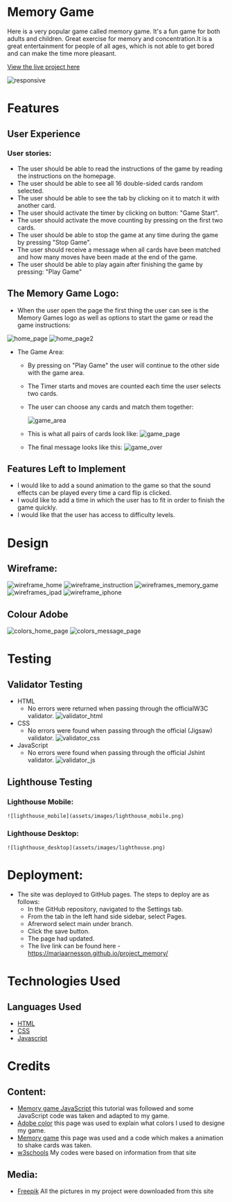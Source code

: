 # Memory Game
Here is a very popular game called memory game. It's a fun game for both adults and children. Great exercise for memory and concentration.It is a great entertainment for people of all ages, which is not able to get bored and can make the time more pleasant. 

[View the live project here](https://mariaarnesson.github.io/project_memory/)


![responsive](assets/images/responsive.png)

# Features
## User Experience 
### User stories:

- The user should be able to read the instructions of the game by reading the instructions on the homepage.
- The user should be able to see all 16 double-sided cards random selected.
- The user should be able to see the tab by clicking on it to match it with another card.
- The user should activate the timer by clicking on button: "Game Start".
- The user should activate the move counting by pressing on the first two cards.
- The user should be able to stop the game at any time during the game by pressing "Stop Game".
- The user should receive a message when all cards have been matched and how many moves have been made at the end of the game.
- The user should be able to play again after finishing the game by pressing: "Play Game"

## The Memory Game Logo:


- When the user open the page the first thing the user can see is the Memory Games logo as well as options to start the game or read the game instructions:


![home_page](assets/images/homepage1.png)
![home_page2](assets/images/homepage2.png)

- The Game Area:
    - By pressing on "Play Game" the user will continue to the other side with the game area. 
    - The Timer starts and moves are counted each time the user selects two cards.
    - The user can choose any cards and match them together:

         ![game_area](assets/images/game_area.png)    



    - This is what all pairs of cards look like:
![game_page](assets/images/game_page.png)

    - The final message looks like this:
![game_over](assets/images/Game_over.png)


## Features Left to Implement

 - I would like to add a sound animation to the game so that the sound effects can be played every time a card flip is clicked.
 - I would like to add a time in which the user has to fit in order to finish the game quickly.
 - I would like that the user has access to difficulty levels.

# Design

## Wireframe:

![wireframe_home](assets/images/wireframe_home_page.png)
![wireframe_instruction](assets/images/wireframe_instruction.png)
![wireframes_memory_game](assets/images/wireframe_memory_game.png)
![wireframes_ipad](assets/images/wireframe_ipad.png)
![wireframe_iphone](assets/images/wireframe_iphone.png)


## Colour Adobe

![colors_home_page](assets/images/colors_home_psge.png)
![colors_message_page](assets/images/colors_massage_page.png)

# Testing

## Validator Testing

- HTML
    - No errors were returned when passing through the officialW3C validator.
    ![validator_html](assets/images/validator_html.png)
- CSS
    - No errors were found when passing through the official (Jigsaw) validator.
    ![validator_css](assets/images/validator_css.png)
- JavaScript 
    - No errors were found when passing through the official Jshint validator.
    ![validator_js](assets/images/validator_js.png)

## Lighthouse Testing

### Lighthouse Mobile:

    ![lighthouse_mobile](assets/images/lighthouse_mobile.png)

### Lighthouse Desktop: 

    ![lighthouse_desktop](assets/images/lighthouse.png)


# Deployment:
- The site was deployed to GitHub pages. The steps to deploy are as follows:
    - In the GitHub repository, navigated to the Settings tab.
    - From the tab in the left hand side sidebar, select Pages.
    - Afrerword select main under branch. 
    - Click the save button.
    - The page had updated. 
    - The live link can be found here - https://mariaarnesson.github.io/project_memory/



# Technologies Used
## Languages Used
- [HTML](https://sv.wikipedia.org/wiki/HTML)
- [CSS](https://en.wikipedia.org/wiki/CSS)
- [Javascript](https://sv.wikipedia.org/wiki/Javascript)



# Credits

## Content:
 - [Memory game JavaScript](https://www.youtube.com/watch?v=dqqxkrKhfS4&t=2s) this tutorial was followed and some JavaScript code was taken and adapted to my game.
 - [Adobe color](https://color.adobe.com/sv/create/image) this page was used to explain what colors I used to designe my game.
 - [Memory game](https://www.codingnepalweb.com/build-memory-card-game-html-javascript/) this page was used and a code which makes a animation to shake cards was taken.
 - [w3schools](https://www.w3schools.com/js/tryit.asp?filename=tryjs_setinterval3) My codes were based on information from that site
 
 ## Media:
 - [Freepik](https://www.freepik.com/search?format=search&query=memory%20game%20logo) All the pictures in my project were downloaded from this site


